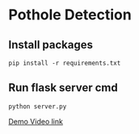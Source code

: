 # Pothole Detection

## Install packages

    pip install -r requirements.txt
    
## Run flask server cmd
    python server.py


[Demo Video link](https://www.youtube.com/watch?v=6ZZW1p4t4pc)

